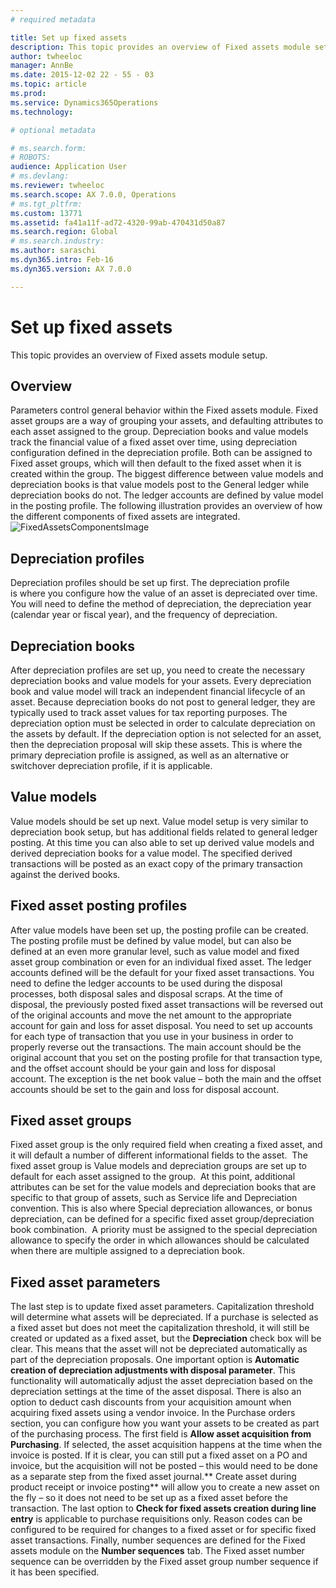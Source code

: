 ```yaml
---
# required metadata

title: Set up fixed assets
description: This topic provides an overview of Fixed assets module setup.
author: twheeloc
manager: AnnBe
ms.date: 2015-12-02 22 - 55 - 03
ms.topic: article
ms.prod: 
ms.service: Dynamics365Operations
ms.technology: 

# optional metadata

# ms.search.form: 
# ROBOTS: 
audience: Application User
# ms.devlang: 
ms.reviewer: twheeloc
ms.search.scope: AX 7.0.0, Operations
# ms.tgt_pltfrm: 
ms.custom: 13771
ms.assetid: fa41a11f-ad72-4320-99ab-470431d50a87
ms.search.region: Global
# ms.search.industry: 
ms.author: saraschi
ms.dyn365.intro: Feb-16
ms.dyn365.version: AX 7.0.0

---
```


# Set up fixed assets

This topic provides an overview of Fixed assets module setup.

Overview
--------

Parameters control general behavior within the Fixed assets module. Fixed asset groups are a way of grouping your assets, and defaulting attributes to each asset assigned to the group. Depreciation books and value models track the financial value of a fixed asset over time, using depreciation configuration defined in the depreciation profile. Both can be assigned to Fixed asset groups, which will then default to the fixed asset when it is created within the group. The biggest difference between value models and depreciation books is that value models post to the General ledger while depreciation books do not. The ledger accounts are defined by value model in the posting profile. The following illustration provides an overview of how the different components of fixed assets are integrated. ![FixedAssetsComponentsImage](./media/fixedassetscomponentsimage.png)

## Depreciation profiles
Depreciation profiles should be set up first. The depreciation profile is where you configure how the value of an asset is depreciated over time.  You will need to define the method of depreciation, the depreciation year (calendar year or fiscal year), and the frequency of depreciation.

## Depreciation books
After depreciation profiles are set up, you need to create the necessary depreciation books and value models for your assets. Every depreciation book and value model will track an independent financial lifecycle of an asset. Because depreciation books do not post to general ledger, they are typically used to track asset values for tax reporting purposes. The depreciation option must be selected in order to calculate depreciation on the assets by default. If the depreciation option is not selected for an asset, then the depreciation proposal will skip these assets. This is where the primary depreciation profile is assigned, as well as an alternative or switchover depreciation profile, if it is applicable.

## Value models
Value models should be set up next. Value model setup is very similar to depreciation book setup, but has additional fields related to general ledger posting. At this time you can also able to set up derived value models and derived depreciation books for a value model. The specified derived transactions will be posted as an exact copy of the primary transaction against the derived books.

## Fixed asset posting profiles
After value models have been set up, the posting profile can be created. The posting profile must be defined by value model, but can also be defined at an even more granular level, such as value model and fixed asset group combination or even for an individual fixed asset. The ledger accounts defined will be the default for your fixed asset transactions. You need to define the ledger accounts to be used during the disposal processes, both disposal sales and disposal scraps. At the time of disposal, the previously posted fixed asset transactions will be reversed out of the original accounts and move the net amount to the appropriate account for gain and loss for asset disposal. You need to set up accounts for each type of transaction that you use in your business in order to properly reverse out the transactions. The main account should be the original account that you set on the posting profile for that transaction type, and the offset account should be your gain and loss for disposal account. The exception is the net book value – both the main and the offset accounts should be set to the gain and loss for disposal account.

## Fixed asset groups
Fixed asset group is the only required field when creating a fixed asset, and it will default a number of different informational fields to the asset.  The fixed asset group is Value models and depreciation groups are set up to default for each asset assigned to the group.  At this point, additional attributes can be set for the value models and depreciation books that are specific to that group of assets, such as Service life and Depreciation convention. This is also where Special depreciation allowances, or bonus depreciation, can be defined for a specific fixed asset group/depreciation book combination.  A priority must be assigned to the special depreciation allowance to specify the order in which allowances should be calculated when there are multiple assigned to a depreciation book.

## Fixed asset parameters
The last step is to update fixed asset parameters. Capitalization threshold will determine what assets will be depreciated. If a purchase is selected as a fixed asset but does not meet the capitalization threshold, it will still be created or updated as a fixed asset, but the **Depreciation** check box will be clear. This means that the asset will not be depreciated automatically as part of the depreciation proposals. One important option is **Automatic creation of depreciation adjustments with disposal parameter**. This functionality will automatically adjust the asset depreciation based on the depreciation settings at the time of the asset disposal. There is also an option to deduct cash discounts from your acquisition amount when acquiring fixed assets using a vendor invoice. In the Purchase orders section, you can configure how you want your assets to be created as part of the purchasing process. The first field is **Allow asset acquisition from Purchasing**. If selected, the asset acquisition happens at the time when the invoice is posted. If it is clear, you can still put a fixed asset on a PO and invoice, but the acquisition will not be posted – this would need to be done as a separate step from the fixed asset journal.** Create asset during product receipt or invoice posting** will allow you to create a new asset on the fly – so it does not need to be set up as a fixed asset before the transaction. The last option to **Check for fixed assets creation during line entry** is applicable to purchase requisitions only. Reason codes can be configured to be required for changes to a fixed asset or for specific fixed asset transactions. Finally, number sequences are defined for the Fixed assets module on the **Number sequences** tab. The Fixed asset number sequence can be overridden by the Fixed asset group number sequence if it has been specified.  

